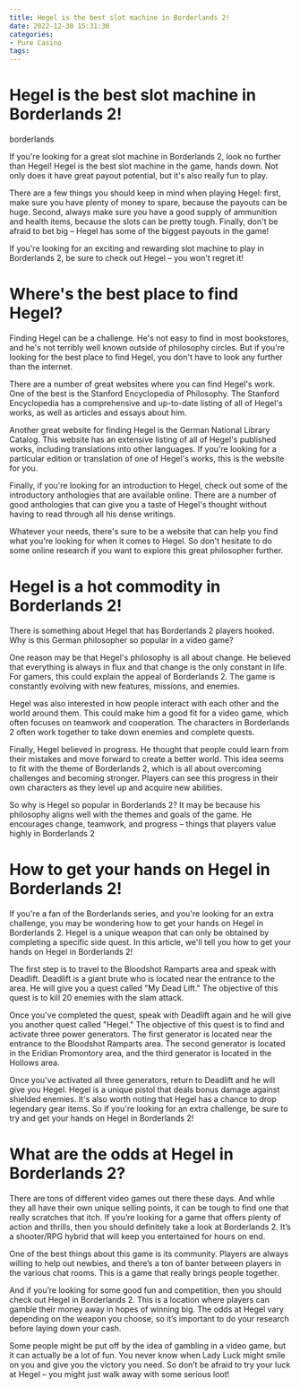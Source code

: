 ```yaml
---
title: Hegel is the best slot machine in Borderlands 2!
date: 2022-12-30 15:31:36
categories:
- Pure Casino
tags:
---
```



#  Hegel is the best slot machine in Borderlands 2!

borderlands

If you're looking for a great slot machine in Borderlands 2, look no further than Hegel! Hegel is the best slot machine in the game, hands down. Not only does it have great payout potential, but it's also really fun to play.

There are a few things you should keep in mind when playing Hegel: first, make sure you have plenty of money to spare, because the payouts can be huge. Second, always make sure you have a good supply of ammunition and health items, because the slots can be pretty tough. Finally, don't be afraid to bet big – Hegel has some of the biggest payouts in the game!

If you're looking for an exciting and rewarding slot machine to play in Borderlands 2, be sure to check out Hegel – you won't regret it!

#  Where's the best place to find Hegel?

Finding Hegel can be a challenge. He's not easy to find in most bookstores, and he's not terribly well known outside of philosophy circles. But if you're looking for the best place to find Hegel, you don't have to look any further than the internet.

There are a number of great websites where you can find Hegel's work. One of the best is the Stanford Encyclopedia of Philosophy. The Stanford Encyclopedia has a comprehensive and up-to-date listing of all of Hegel's works, as well as articles and essays about him.

Another great website for finding Hegel is the German National Library Catalog. This website has an extensive listing of all of Hegel's published works, including translations into other languages. If you're looking for a particular edition or translation of one of Hegel's works, this is the website for you.

Finally, if you're looking for an introduction to Hegel, check out some of the introductory anthologies that are available online. There are a number of good anthologies that can give you a taste of Hegel's thought without having to read through all his dense writings.

Whatever your needs, there's sure to be a website that can help you find what you're looking for when it comes to Hegel. So don't hesitate to do some online research if you want to explore this great philosopher further.

#  Hegel is a hot commodity in Borderlands 2!

There is something about Hegel that has Borderlands 2 players hooked. Why is this German philosopher so popular in a video game?

One reason may be that Hegel's philosophy is all about change. He believed that everything is always in flux and that change is the only constant in life. For gamers, this could explain the appeal of Borderlands 2. The game is constantly evolving with new features, missions, and enemies.

Hegel was also interested in how people interact with each other and the world around them. This could make him a good fit for a video game, which often focuses on teamwork and cooperation. The characters in Borderlands 2 often work together to take down enemies and complete quests.

Finally, Hegel believed in progress. He thought that people could learn from their mistakes and move forward to create a better world. This idea seems to fit with the theme of Borderlands 2, which is all about overcoming challenges and becoming stronger. Players can see this progress in their own characters as they level up and acquire new abilities.

So why is Hegel so popular in Borderlands 2? It may be because his philosophy aligns well with the themes and goals of the game. He encourages change, teamwork, and progress – things that players value highly in Borderlands 2

#  How to get your hands on Hegel in Borderlands 2!

If you're a fan of the Borderlands series, and you're looking for an extra challenge, you may be wondering how to get your hands on Hegel in Borderlands 2. Hegel is a unique weapon that can only be obtained by completing a specific side quest. In this article, we'll tell you how to get your hands on Hegel in Borderlands 2!

The first step is to travel to the Bloodshot Ramparts area and speak with Deadlift. Deadlift is a giant brute who is located near the entrance to the area. He will give you a quest called "My Dead Lift." The objective of this quest is to kill 20 enemies with the slam attack.

Once you've completed the quest, speak with Deadlift again and he will give you another quest called "Hegel." The objective of this quest is to find and activate three power generators. The first generator is located near the entrance to the Bloodshot Ramparts area. The second generator is located in the Eridian Promontory area, and the third generator is located in the Hollows area.

Once you've activated all three generators, return to Deadlift and he will give you Hegel. Hegel is a unique pistol that deals bonus damage against shielded enemies. It's also worth noting that Hegel has a chance to drop legendary gear items. So if you're looking for an extra challenge, be sure to try and get your hands on Hegel in Borderlands 2!

#  What are the odds at Hegel in Borderlands 2?

There are tons of different video games out there these days. And while they all have their own unique selling points, it can be tough to find one that really scratches that itch. If you’re looking for a game that offers plenty of action and thrills, then you should definitely take a look at Borderlands 2. It’s a shooter/RPG hybrid that will keep you entertained for hours on end.

One of the best things about this game is its community. Players are always willing to help out newbies, and there’s a ton of banter between players in the various chat rooms. This is a game that really brings people together.

And if you’re looking for some good fun and competition, then you should check out Hegel in Borderlands 2. This is a location where players can gamble their money away in hopes of winning big. The odds at Hegel vary depending on the weapon you choose, so it’s important to do your research before laying down your cash.

Some people might be put off by the idea of gambling in a video game, but it can actually be a lot of fun. You never know when Lady Luck might smile on you and give you the victory you need. So don’t be afraid to try your luck at Hegel – you might just walk away with some serious loot!